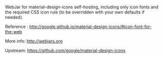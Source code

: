 WebJar for material-design-icons self-hosting, including only icon fonts and the required CSS icon rule (to be overridden with your own defaults if needed).

Reference : http://google.github.io/material-design-icons/#icon-font-for-the-web

More info: http://webjars.org

Upstream: https://github.com/google/material-design-icons
